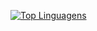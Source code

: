 
[![Top Linguagens](https://github-readme-stats.vercel.app/api/top-langs/?username=joaovitor-martins&theme=dark&layout=compact)](https://github.com/anuraghazra/github-readme-stats)

